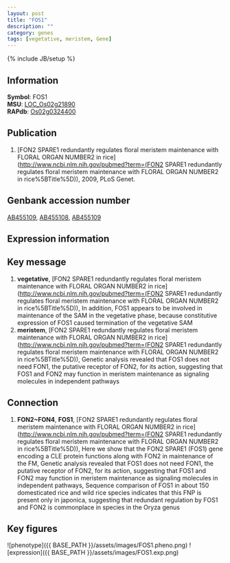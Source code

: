 ```yaml
---
layout: post
title: "FOS1"
description: ""
category: genes
tags: [vegetative, meristem, Gene]
---
```

{% include JB/setup %}

## Information
__Symbol__: FOS1  
__MSU__: [LOC_Os02g21890](http://rice.plantbiology.msu.edu/cgi-bin/ORF_infopage.cgi?orf=LOC_Os02g21890)  
__RAPdb__: [Os02g0324400](http://rapdb.dna.affrc.go.jp/viewer/gbrowse_details/irgsp1?name=Os02g0324400)  

## Publication
1. [FON2 SPARE1 redundantly regulates floral meristem maintenance with FLORAL ORGAN NUMBER2 in rice](http://www.ncbi.nlm.nih.gov/pubmed?term=(FON2 SPARE1 redundantly regulates floral meristem maintenance with FLORAL ORGAN NUMBER2 in rice%5BTitle%5D)), 2009, PLoS Genet.

## Genbank accession number
[AB455109](http://www.ncbi.nlm.nih.gov/nuccore/AB455109), [AB455108](http://www.ncbi.nlm.nih.gov/nuccore/AB455108), [AB455109](http://www.ncbi.nlm.nih.gov/nuccore/AB455109)

## Expression information

## Key message
1. __vegetative__, [FON2 SPARE1 redundantly regulates floral meristem maintenance with FLORAL ORGAN NUMBER2 in rice](http://www.ncbi.nlm.nih.gov/pubmed?term=(FON2 SPARE1 redundantly regulates floral meristem maintenance with FLORAL ORGAN NUMBER2 in rice%5BTitle%5D)),  In addition, FOS1 appears to be involved in maintenance of the SAM in the vegetative phase, because constitutive expression of FOS1 caused termination of the vegetative SAM
2. __meristem__, [FON2 SPARE1 redundantly regulates floral meristem maintenance with FLORAL ORGAN NUMBER2 in rice](http://www.ncbi.nlm.nih.gov/pubmed?term=(FON2 SPARE1 redundantly regulates floral meristem maintenance with FLORAL ORGAN NUMBER2 in rice%5BTitle%5D)),  Genetic analysis revealed that FOS1 does not need FON1, the putative receptor of FON2, for its action, suggesting that FOS1 and FON2 may function in meristem maintenance as signaling molecules in independent pathways

## Connection
1. __FON2~FON4__, __FOS1__, [FON2 SPARE1 redundantly regulates floral meristem maintenance with FLORAL ORGAN NUMBER2 in rice](http://www.ncbi.nlm.nih.gov/pubmed?term=(FON2 SPARE1 redundantly regulates floral meristem maintenance with FLORAL ORGAN NUMBER2 in rice%5BTitle%5D)),  Here we show that the FON2 SPARE1 (FOS1) gene encoding a CLE protein functions along with FON2 in maintenance of the FM, Genetic analysis revealed that FOS1 does not need FON1, the putative receptor of FON2, for its action, suggesting that FOS1 and FON2 may function in meristem maintenance as signaling molecules in independent pathways, Sequence comparison of FOS1 in about 150 domesticated rice and wild rice species indicates that this FNP is present only in japonica, suggesting that redundant regulation by FOS1 and FON2 is commonplace in species in the Oryza genus

## Key figures
![phenotype]({{ BASE_PATH }}/assets/images/FOS1.pheno.png)
![expression]({{ BASE_PATH }}/assets/images/FOS1.exp.png)


